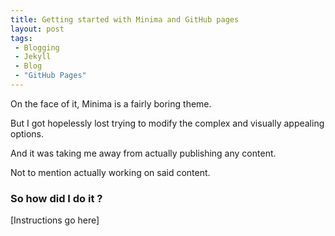 ```yaml
---
title: Getting started with Minima and GitHub pages
layout: post
tags:
 - Blogging
 - Jekyll
 - Blog
 - "GitHub Pages"
---
```

On the face of it,  Minima is a fairly boring theme.

But I got hopelessly lost trying to modify the complex and visually appealing options.

And it was taking me away from actually publishing any content.

Not to mention actually working on said content.

### So how did I do it ?

[Instructions go here]

